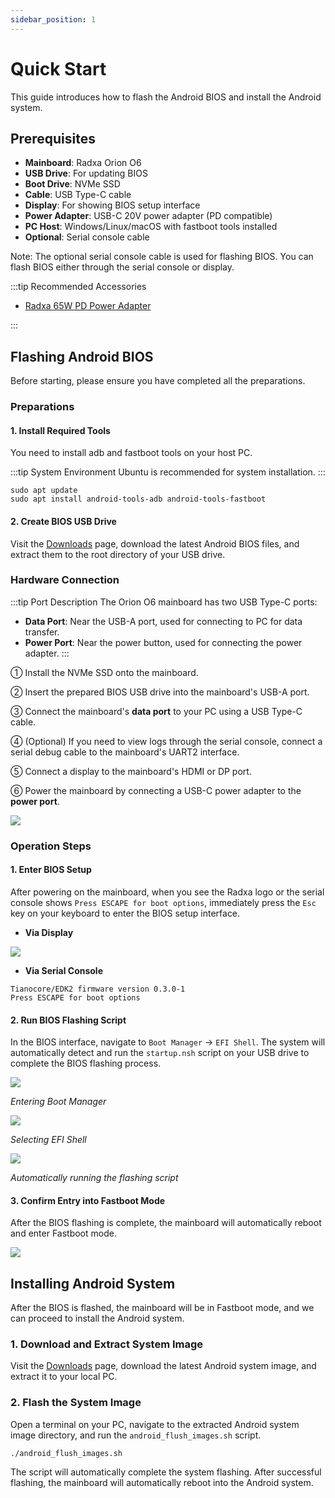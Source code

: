 ```yaml
---
sidebar_position: 1
---
```


# Quick Start

This guide introduces how to flash the Android BIOS and install the Android system.

## Prerequisites

- **Mainboard**: Radxa Orion O6
- **USB Drive**: For updating BIOS
- **Boot Drive**: NVMe SSD
- **Cable**: USB Type-C cable
- **Display**: For showing BIOS setup interface
- **Power Adapter**: USB-C 20V power adapter (PD compatible)
- **PC Host**: Windows/Linux/macOS with fastboot tools installed
- **Optional**: Serial console cable

Note: The optional serial console cable is used for flashing BIOS. You can flash BIOS either through the serial console or display.

:::tip Recommended Accessories

- [Radxa 65W PD Power Adapter](https://radxa.com/products/accessories/power-pd-65w)

:::

## Flashing Android BIOS

Before starting, please ensure you have completed all the preparations.

### Preparations

#### 1. Install Required Tools

You need to install adb and fastboot tools on your host PC.

:::tip System Environment
Ubuntu is recommended for system installation.
:::

<NewCodeBlock tip="Ubuntu-PC$" type="device">

```
sudo apt update
sudo apt install android-tools-adb android-tools-fastboot
```

</NewCodeBlock>

#### 2. Create BIOS USB Drive

Visit the [Downloads](../download.md#android) page, download the latest Android BIOS files, and extract them to the root directory of your USB drive.

### Hardware Connection

:::tip Port Description
The Orion O6 mainboard has two USB Type-C ports:

- **Data Port**: Near the USB-A port, used for connecting to PC for data transfer.
- **Power Port**: Near the power button, used for connecting the power adapter.
  :::

① Install the NVMe SSD onto the mainboard.

② Insert the prepared BIOS USB drive into the mainboard's USB-A port.

③ Connect the mainboard's **data port** to your PC using a USB Type-C cable.

④ (Optional) If you need to view logs through the serial console, connect a serial debug cable to the mainboard's UART2 interface.

⑤ Connect a display to the mainboard's HDMI or DP port.

⑥ Power the mainboard by connecting a USB-C power adapter to the **power port**.

<div style={{textAlign: 'center'}}>
    <img src="/en/img/o6/android/android-install-system.webp" style={{width: '50%', maxWidth: '1200px'}} />
</div>

### Operation Steps

#### 1. Enter BIOS Setup

After powering on the mainboard, when you see the Radxa logo or the serial console shows `Press ESCAPE for boot options`, immediately press the `Esc` key on your keyboard to enter the BIOS setup interface.

- **Via Display**

<div style={{textAlign: 'center'}}>
    <img src="/en/img/o6/android/burn-bios-go.webp" style={{width: '50%', maxWidth: '1200px'}} />
</div>

- **Via Serial Console**

```
Tianocore/EDK2 firmware version 0.3.0-1
Press ESCAPE for boot options
```

#### 2. Run BIOS Flashing Script

In the BIOS interface, navigate to `Boot Manager` -> `EFI Shell`. The system will automatically detect and run the `startup.nsh` script on your USB drive to complete the BIOS flashing process.

<div style={{textAlign: 'center'}}>
    <img src="/en/img/o6/android/burn-bios-manager.webp" style={{width: '100%', maxWidth: '600px'}} />
</div>

_Entering Boot Manager_

<div style={{textAlign: 'center'}}>
    <img src="/en/img/o6/android/burn-bios-efi.webp" style={{width: '100%', maxWidth: '600px'}} />
</div>

_Selecting EFI Shell_

<div style={{textAlign: 'center'}}>
    <img src="/en/img/o6/android/burn-bios-sh.webp" style={{width: '100%', maxWidth: '600px'}} />
</div>

_Automatically running the flashing script_

#### 3. Confirm Entry into Fastboot Mode

After the BIOS flashing is complete, the mainboard will automatically reboot and enter Fastboot mode.

<div style={{textAlign: 'center'}}>
    <img src="/en/img/o6/android/burn-bios-fastboot.webp" style={{width: '100%', maxWidth: '600px'}} />
</div>

## Installing Android System

After the BIOS is flashed, the mainboard will be in Fastboot mode, and we can proceed to install the Android system.

### 1. Download and Extract System Image

Visit the [Downloads](../download.md#android) page, download the latest Android system image, and extract it to your local PC.

### 2. Flash the System Image

Open a terminal on your PC, navigate to the extracted Android system image directory, and run the `android_flush_images.sh` script.

<NewCodeBlock tip="Ubuntu-PC$" type="device">

```
./android_flush_images.sh
```

</NewCodeBlock>

The script will automatically complete the system flashing. After successful flashing, the mainboard will automatically reboot into the Android system.
